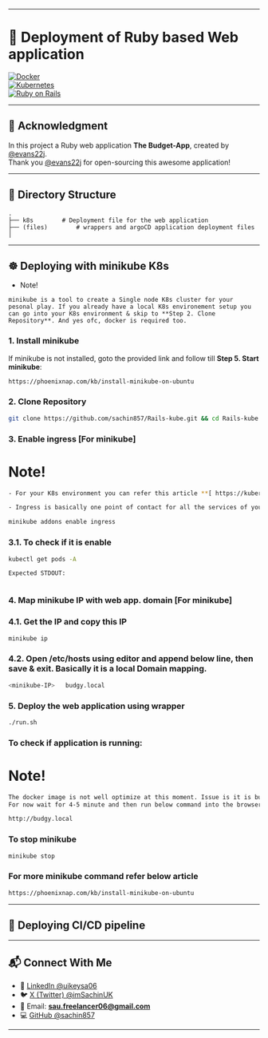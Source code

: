 
---

# 🚀 Deployment of Ruby based Web application  

[![Docker](https://img.shields.io/badge/Docker-Deployment-blue?logo=docker)](https://www.docker.com/)  
[![Kubernetes](https://img.shields.io/badge/Kubernetes-Deployment-blue?logo=kubernetes)](https://kubernetes.io/)  
[![Ruby on Rails](https://img.shields.io/badge/Rails-7.0-red?logo=ruby-on-rails)](https://rubyonrails.org/)  

---

## 🙌 Acknowledgment  
In this project a Ruby web application **The Budget-App**, created by [@evans22j](https://github.com/evans22j).  
Thank you [@evans22j](https://github.com/evans22j) for open-sourcing this awesome application!  

---

## 📂 Directory Structure  

```
.
├── k8s		   # Deployment file for the web application
├── (files)        # wrappers and argoCD application deployment files 
│   

```


---

## ☸️ Deploying with minikube K8s

- Note!
```
minikube is a tool to create a Single node K8s cluster for your pesonal play. If you already have a local K8s environement setup you can go into your K8s environment & skip to **Step 2. Clone Repository**. And yes ofc, docker is required too.
``` 

### 1. Install minikube
If minikube is not installed, goto the provided link and follow till **Step 5. Start minikube**:  
```bash
https://phoenixnap.com/kb/install-minikube-on-ubuntu
```


### 2. Clone Repository

```bash
git clone https://github.com/sachin857/Rails-kube.git && cd Rails-kube
```


### 3. Enable ingress [For minikube]
# Note!
```bash
- For your K8s environment you can refer this article **[ https://kubernetes.github.io/ingress-nginx/deploy/ ]** . If you have any better source to setup I am always open for suggestion. 

- Ingress is basically one point of contact for all the services of your application.
```

```bash
minikube addons enable ingress
```

### 3.1. To check if it is enable

```bash
kubectl get pods -A
```
	Expected STDOUT:
```bash


```


### 4. Map minikube IP with web app. domain [For minikube]

### 4.1. Get the IP and copy this IP

```bash
minikube ip
```

### 4.2. Open **/etc/hosts** using editor and append below line, then save & exit. Basically it is a local Domain mapping.

```bash
<minikube-IP>	budgy.local
```


### 5. Deploy the web application using wrapper

```bash
./run.sh
```


### To check if application is running:
# Note!
```bash 
The docker image is not well optimize at this moment. Issue is it is building artifacts post deployment which should not happen. I will work on it.
For now wait for 4-5 minute and then run below command into the browser.
```

```bash
http://budgy.local
```


### To stop minikube

```bash
minikube stop
```


### For more minikube command refer below article

```bash
https://phoenixnap.com/kb/install-minikube-on-ubuntu
```

---

## 🚀 Deploying CI/CD pipeline



---

## 📬 Connect With Me

* 💼 [LinkedIn @uikeysa06](https://www.linkedin.com/in/uikeysa06/)
* 🐦 [X (Twitter) @imSachinUK](https://x.com/imSachinUK)
* 📧 Email: **[sau.freelancer06@gmail.com](mailto:sau.freelancer06@gmail.com)**
* 💻 [GitHub @sachin857](https://github.com/sachin857)

---
